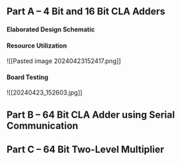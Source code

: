 ## Part A – 4 Bit and 16 Bit CLA Adders
#### Elaborated Design Schematic

#### Resource Utilization
![[Pasted image 20240423152417.png]]
#### Board Testing 
![[20240423_152603.jpg]]

## Part B – 64 Bit CLA Adder using Serial Communication


## Part C – 64 Bit Two-Level Multiplier
